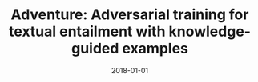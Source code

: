 ---
title: "Adventure: Adversarial training for textual entailment with knowledge-guided examples"
collection: publications
permalink: /publication/2018-01-01-Adventure-Adversarial-training-for-textual-entailment-with-knowledge-guided-examples
date: 2018-01-01
venue: 'Proceedings of the 56th Annual Meeting of the Association for Computational Linguistics (Volume 1: Long Papers)'
---
